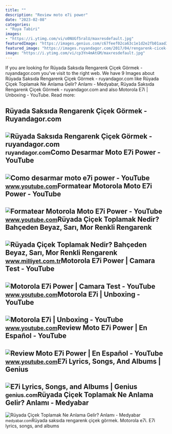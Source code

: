 ```yaml
---
title: ""
description: "Review moto e7i power"
date: "2023-02-08"
categories:
- "Ruya Tabiri"
images:
- "https://i.ytimg.com/vi/o0NUGf5ralU/maxresdefault.jpg"
featuredImage: "https://images.genius.com/c67feef02ca63c1e1d2e2fb01aad39ae.630x630x1.jpg"
featured_image: "https://images.ruyandagor.com/2017/04/rengarenk-cicek-toplamak-2310.jpg"
image: "https://i.ytimg.com/vi/cp3Yn4mAtGM/maxresdefault.jpg"
---
```


If you are looking for Rüyada Saksıda Rengarenk Çiçek Görmek - ruyandagor.com you've visit to the right web. We have 9 Images about Rüyada Saksıda Rengarenk Çiçek Görmek - ruyandagor.com like Rüyada Çiçek Toplamak Ne Anlama Gelir? Anlamı - Medyabar, Rüyada Saksıda Rengarenk Çiçek Görmek - ruyandagor.com and also Motorola E7i | Unboxing - YouTube. Read more:

Rüyada Saksıda Rengarenk Çiçek Görmek - Ruyandagor.com
------------------------------------------------------

 ![Rüyada Saksıda Rengarenk Çiçek Görmek - ruyandagor.com](https://images.ruyandagor.com/2017/04/rengarenk-cicek-toplamak-2310.jpg) <small>ruyandagor.com</small>Como Desarmar Moto E7i Power - YouTube
--------------------------------------

 ![Como desarmar moto e7i power - YouTube](https://i.ytimg.com/vi/o0NUGf5ralU/maxresdefault.jpg) <small>www.youtube.com</small>Formatear Motorola Moto E7i Power - YouTube
-------------------------------------------

 ![Formatear Motorola Moto E7i Power - YouTube](https://i.ytimg.com/vi/Mj00nTFKedI/maxresdefault.jpg) <small>www.youtube.com</small>Rüyada Çiçek Toplamak Nedir? Bahçeden Beyaz, Sarı, Mor Renkli Rengarenk
-----------------------------------------------------------------------

 ![Rüyada Çiçek Toplamak Nedir? Bahçeden Beyaz, Sarı, Mor Renkli Rengarenk](https://image.milimaj.com/i/milliyet/75/0x0/5fb2484955428418448397a6.jpg) <small>www.milliyet.com.tr</small>Motorola E7i Power | Camara Test - YouTube
------------------------------------------

 ![Motorola E7i Power | Camara Test - YouTube](https://i.ytimg.com/vi/wbjE14eTcQE/maxresdefault.jpg) <small>www.youtube.com</small>Motorola E7i | Unboxing - YouTube
---------------------------------

 ![Motorola E7i | Unboxing - YouTube](https://i.ytimg.com/vi/cp3Yn4mAtGM/maxresdefault.jpg) <small>www.youtube.com</small>Review Moto E7i Power | En Español - YouTube
--------------------------------------------

 ![Review Moto E7i Power | En Español - YouTube](https://i.ytimg.com/vi/hDiIUYzjXzw/maxresdefault.jpg) <small>www.youtube.com</small>E7i Lyrics, Songs, And Albums | Genius
--------------------------------------

 ![E7i Lyrics, Songs, and Albums | Genius](https://images.genius.com/c67feef02ca63c1e1d2e2fb01aad39ae.630x630x1.jpg) <small>genius.com</small>Rüyada Çiçek Toplamak Ne Anlama Gelir? Anlamı - Medyabar
--------------------------------------------------------

 ![Rüyada Çiçek Toplamak Ne Anlama Gelir? Anlamı - Medyabar](https://static.daktilo.com/sites/302/uploads/2023/07/15/large/1200x627-ruyada-cicek-gormek-ne-anlama-gelir-ruyada-canli-mor-beyaz-rengarenk-saksida-cicek-gormek-anlami-1650546687552-1689430556.jpg) <small>medyabar.com</small>Rüyada saksıda rengarenk çiçek görmek. Motorola e7i. E7i lyrics, songs, and albums
